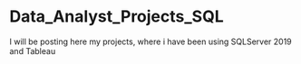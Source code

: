 # Data_Analyst_Projects_SQL

I will be posting here my projects, where i have been using SQLServer 2019 and Tableau
